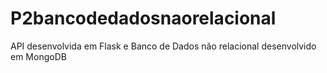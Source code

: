 # P2bancodedadosnaorelacional
API desenvolvida em Flask e Banco de Dados não relacional desenvolvido em MongoDB

